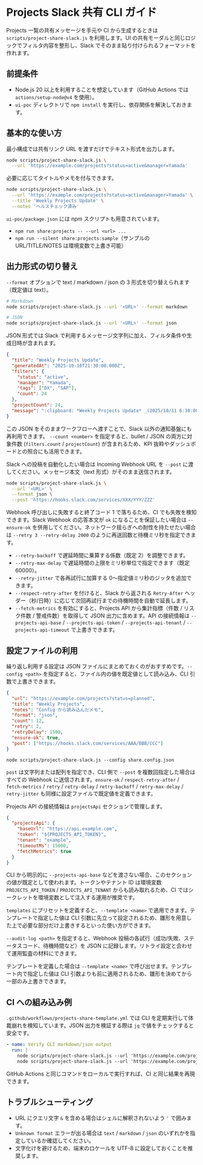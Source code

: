 # Projects Slack 共有 CLI ガイド

Projects 一覧の共有メッセージを手元や CI から生成するときは `scripts/project-share-slack.js` を利用します。UI の共有モーダルと同じロジックでフィルタ内容を整形し、Slack でそのまま貼り付けられるフォーマットを作れます。

## 前提条件
- Node.js 20 以上を利用することを想定しています（GitHub Actions では `actions/setup-node@v4` を使用）。
- `ui-poc` ディレクトリで `npm install` を実行し、依存関係を解決しておきます。

## 基本的な使い方
最小構成では共有リンク URL を渡すだけでテキスト形式を出力します。

```bash
node scripts/project-share-slack.js \
  --url 'https://example.com/projects?status=active&manager=Yamada'
```

必要に応じてタイトルやメモを付与できます。

```bash
node scripts/project-share-slack.js \
  --url 'https://example.com/projects?status=active&manager=Yamada' \
  --title 'Weekly Projects Update' \
  --notes 'ヘルスチェック済み'
```

`ui-poc/package.json` には npm スクリプトも用意されています。

- `npm run share:projects -- --url <url> ...`
- `npm run --silent share:projects:sample`（サンプルの URL/TITLE/NOTES は環境変数で上書き可能）

## 出力形式の切り替え
`--format` オプションで text / markdown / json の 3 形式を切り替えられます（既定値は text）。

```bash
# Markdown
node scripts/project-share-slack.js --url '<URL>' --format markdown

# JSON
node scripts/project-share-slack.js --url '<URL>' --format json
```

JSON 形式では Slack で利用するメッセージ文字列に加え、フィルタ条件や生成日時が含まれます。

```json
{
  "title": "Weekly Projects Update",
  "generatedAt": "2025-10-10T21:30:00.000Z",
  "filters": {
    "status": "active",
    "manager": "Yamada",
    "tags": ["DX", "SAP"],
    "count": 24
  },
  "projectCount": 24,
  "message": ":clipboard: *Weekly Projects Update* _(2025/10/11 6:30:00)_\n..."
}
```

この JSON をそのままワークフローへ渡すことで、Slack 以外の通知基盤にも再利用できます。
`--count <number>` を指定すると、bullet / JSON の両方に対象件数 (`filters.count` / `projectCount`) が含まれるため、KPI 抜粋やダッシュボードとの照合にも活用できます。

Slack への投稿を自動化したい場合は Incoming Webhook URL を `--post` に渡してください。メッセージ本文（text 形式）がそのまま送信されます。

```bash
node scripts/project-share-slack.js \
  --url '<URL>' \
  --format json \
  --post 'https://hooks.slack.com/services/XXX/YYY/ZZZ'
```

Webhook 呼び出しに失敗すると終了コード 1 で落ちるため、CI でも失敗を検知できます。Slack Webhook の応答本文が `ok` になることを保証したい場合は `--ensure-ok` を併用してください。ネットワーク揺らぎへの耐性を持たせたい場合は `--retry 3 --retry-delay 2000` のように再送回数と待機ミリ秒を指定できます。

- `--retry-backoff` で遅延時間に乗算する係数（既定 2）を調整できます。
- `--retry-max-delay` で遅延時間の上限をミリ秒単位で指定できます（既定 60000）。
- `--retry-jitter` で各再試行に加算する 0〜指定値ミリ秒のジッタを追加できます。
- `--respect-retry-after` を付けると、Slack から返される `Retry-After` ヘッダー（秒/日時）に応じて次回再試行までの待機時間を自動で延長します。
- `--fetch-metrics` を有効にすると、Projects API から集計指標（件数 / リスク件数 / 警戒件数）を取得して JSON 出力に含めます。API の接続情報は `--projects-api-base` / `--projects-api-token` / `--projects-api-tenant` / `--projects-api-timeout` で上書きできます。

## 設定ファイルの利用
繰り返し利用する設定は JSON ファイルにまとめておくのがおすすめです。`--config <path>` を指定すると、ファイル内の値を既定値として読み込み、CLI 引数で上書きできます。

```json
{
  "url": "https://example.com/projects?status=planned",
  "title": "Weekly Projects",
  "notes": "Config から読み込んだメモ",
  "format": "json",
  "count": 12,
  "retry": 2,
  "retryDelay": 1500,
  "ensure-ok": true,
  "post": ["https://hooks.slack.com/services/AAA/BBB/CCC"]
}
```

```
node scripts/project-share-slack.js --config share.config.json
```

`post` は文字列または配列を指定でき、CLI 側で `--post` を複数回指定した場合はすべての Webhook に送信されます。`ensure-ok` / `respect-retry-after` / `fetch-metrics` / `retry` / `retry-delay` / `retry-backoff` / `retry-max-delay` / `retry-jitter` も同様に設定ファイルで既定値を定義できます。

Projects API の接続情報は `projectsApi` セクションで管理します。

```json
{
  "projectsApi": {
    "baseUrl": "https://api.example.com",
    "token": "${PROJECTS_API_TOKEN}",
    "tenant": "example",
    "timeoutMs": 15000,
    "fetchMetrics": true
  }
}
```

CLI から明示的に `--projects-api-base` などを渡さない場合、このセクションの値が既定として使われます。トークンやテナント ID は環境変数 `PROJECTS_API_TOKEN` / `PROJECTS_API_TENANT` からも読み取れるため、CI ではシークレットを環境変数として注入する運用が推奨です。

`templates` にプリセットを定義すると、`--template <name>` で適用できます。テンプレートで指定した値は CLI 引数に先立って設定されるため、雛形を用意した上で必要な部分だけ上書きするといった使い方ができます。

`--audit-log <path>` を指定すると、Webhook 投稿の各試行（成功/失敗、ステータスコード、待機時間など）を JSON に記録します。リトライ設定と合わせて運用監査の材料にできます。

テンプレートを定義した場合は `--template <name>` で呼び出せます。テンプレート内で指定した値は CLI 引数よりも前に適用されるため、雛形を決めてから一部のみ上書きできます。

## CI への組み込み例
`.github/workflows/projects-share-template.yml` では CLI を定期実行して体裁崩れを検知しています。JSON 出力を検証する際は `jq` で値をチェックすると安全です。

```yaml
- name: Verify CLI markdown/json output
  run: |
    node scripts/project-share-slack.js --url 'https://example.com/projects?status=active' --format markdown > /tmp/share.md
    node scripts/project-share-slack.js --url 'https://example.com/projects?status=active' --format json | jq -e '.filters.status == "active"'
```

GitHub Actions と同じコマンドをローカルで実行すれば、CI と同じ結果を再現できます。

## トラブルシューティング
- URL にクエリ文字 `&` を含める場合はシェルに解釈されないよう `'` で囲みます。
- `Unknown format` エラーが出る場合は `text` / `markdown` / `json` のいずれかを指定しているか確認してください。
- 文字化けを避けるため、端末のロケールを UTF-8 に設定しておくことを推奨します。
